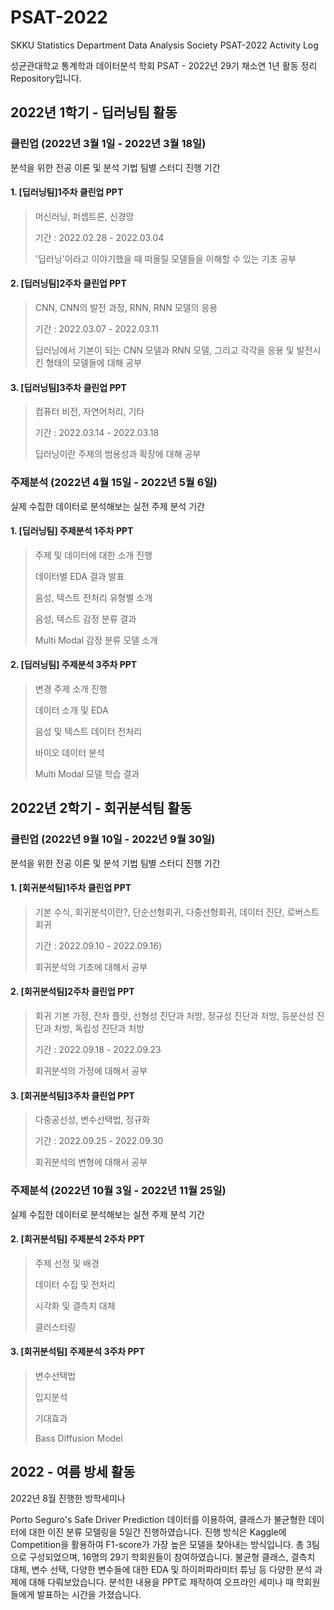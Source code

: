 # PSAT-2022
SKKU Statistics Department Data Analysis Society PSAT-2022 Activity Log

성균관대학교 통계학과 데이터분석 학회 PSAT - 2022년 29기 채소연 1년 활동 정리 Repository입니다.

## 2022년 1학기 - 딥러닝팀 활동
### 클린업 (2022년 3월 1일 - 2022년 3월 18일)
분석을 위한 전공 이론 및 분석 기법 팀별 스터디 진행 기간
#### 1. [딥러닝팀]1주차 클린업 PPT
> 머신러닝, 퍼셉트론, 신경망
> 
> 기간 : 2022.02.28 - 2022.03.04
> 
> '딥러닝'이라고 이야기했을 때 떠올릴 모델들을 이해할 수 있는 기초 공부

#### 2. [딥러닝팀]2주차 클린업 PPT
> CNN, CNN의 발전 과정, RNN, RNN 모델의 응용
> 
> 기간 : 2022.03.07 - 2022.03.11
> 
> 딥러닝에서 기본이 되는 CNN 모델과 RNN 모델, 그리고 각각을 응용 및 발전시킨 형태의 모델들에 대해 공부

#### 3. [딥러닝팀]3주차 클린업 PPT
> 컴퓨터 비전, 자연어처리, 기타
> 
> 기간 : 2022.03.14 - 2022.03.18
> 
> 딥러닝이란 주제의 범용성과 확장에 대해 공부

### 주제분석 (2022년 4월 15일 - 2022년 5월 6일)
실제 수집한 데이터로 분석해보는 실전 주제 분석 기간
#### 1. [딥러닝팀] 주제분석 1주차 PPT
> 주제 및 데이터에 대한 소개 진행 
> 
> 데이터별 EDA 결과 발표
> 
> 음성, 텍스트 전처리 유형별 소개
> 
> 음성, 텍스트 감정 분류 결과
> 
> Multi Modal 감정 분류 모델 소개
#### 2. [딥러닝팀] 주제분석 3주차 PPT
> 변경 주제 소개 진행
> 
> 데이터 소개 및 EDA
> 
> 음성 및 텍스트 데이터 전처리
> 
> 바이오 데이터 분석
>
> Multi Modal 모델 학습 결과

## 2022년 2학기 - 회귀분석팀 활동
### 클린업 (2022년 9월 10일 - 2022년 9월 30일)
분석을 위한 전공 이론 및 분석 기법 팀별 스터디 진행 기간
#### 1. [회귀분석팀]1주차 클린업 PPT
> 기본 수식, 회귀분석이란?, 단순선형회귀, 다중선형회귀, 데이터 진단, 로버스트 회귀
>
> 기간 : 2022.09.10 - 2022.09.16)
>
> 회귀분석의 기초에 대해서 공부

#### 2. [회귀분석팀]2주차 클린업 PPT
> 회귀 기본 가정, 잔차 플랏, 선형성 진단과 처방, 정규성 진단과 처방, 등분산성 진단과 처방, 독립성 진단과 처방
>
> 기간 : 2022.09.18 - 2022.09.23
>
> 회귀분석의 가정에 대해서 공부

#### 3. [회귀분석팀]3주차 클린업 PPT
> 다중공선성, 변수선택법, 정규화
>
> 기간 : 2022.09.25 - 2022.09.30
>
> 회귀분석의 변형에 대해서 공부

### 주제분석 (2022년 10월 3일 - 2022년 11월 25일)
실제 수집한 데이터로 분석해보는 실전 주제 분석 기간
#### 2. [회귀분석팀] 주제분석 2주차 PPT
> 주제 선정 및 배경
>
> 데이터 수집 및 전처리
>
> 시각화 및 결측치 대체
>
> 클러스터링
#### 3. [회귀분석팀] 주제분석 3주차 PPT
> 변수선택법
>
> 입지분석
>
> 기대효과
>
> Bass Diffusion Model

## 2022 - 여름 방세 활동
2022년 8월 진행한 방학세미나

Porto Seguro's Safe Driver Prediction 데이터를 이용하여, 클래스가 불균형한 데이터에 대한 이진 분류 모델링을 5일간 진행하였습니다. 진행 방식은 Kaggle에 Competition을 활용하여 F1-score가 가장 높은 모델을 찾아내는 방식입니다. 총 3팀으로 구성되었으며, 16명의 29기 학회원들이 참여하였습니다. 불균형 클래스, 결측치 대체, 변수 선택, 다양한 변수들에 대한 EDA 및 하이퍼파라미터 튜닝 등 다양한 분석 과제에 대해 다뤄보았습니다. 분석한 내용을 PPT로 제작하여 오프라인 세미나 때 학회원들에게 발표하는 시간을 가졌습니다. 
